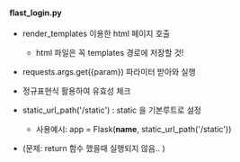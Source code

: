 #### flast_login.py
 - render_templates 이용한 html 페이지 호출
    - <point> html 파일은 꼭 templates 경로에 저장할 것!
 - requests.args.get({param}) 파라미터 받아와 실행
 - 정규표현식 활용하여 유효성 체크
 - static_url_path('/static') : static 을 기본루트로 설정 
   - 사용예시: app = Flask(__name__, static_url_path('/static'))

 - (문제: return 함수 했을때 실행되지 않음.. )
